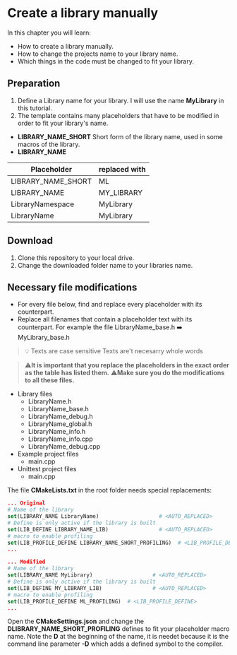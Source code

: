 
# Create a library manually
In this chapter you will learn:
* How to create a library manually.
* How to change the projects name to your library name.
* Which things in the code must be changed to fit your library.

## Preparation
1) Define a Library name for your library.
I will use the name **MyLibrary** in this tutorial.
2) The template contains many placeholders that have to be modified in order to fit your library's name.

* **LIBRARY_NAME_SHORT**
Short form of the library name, used in some macros of the library.
* **LIBRARY_NAME** 


| Placeholder    | replaced with |
| -------- | ------- |
| LIBRARY_NAME_SHORT    | ML    |
| LIBRARY_NAME | MY_LIBRARY     |
| LibraryNamespace | MyLibrary |
| LibraryName  | MyLibrary    |

## Download
1) Clone this repository to your local drive.
2) Change the downloaded folder name to your libraries name.

## Necessary file modifications
* For every file below, find and replace every placeholder with its counterpart.
* Replace all filenames that contain a placeholder text with its counterpart.
For example the file LibraryName_base.h ➡️ MyLibrary_base.h

>💡 
Texts are case sensitive 
Texts are't necesarry whole words

>⚠️**It is important that you replace the placeholders in the exact order as the table has listed them.**
⚠️**Make sure you do the modifications to all these files.**


* Library files
  * LibraryName.h
  * LibraryName_base.h
  * LibraryName_debug.h
  * LibraryName_global.h
  * LibraryName_info.h
  * LibraryName_info.cpp
  * LibraryName_debug.cpp
* Example project files
  * main.cpp
* Unittest project files
  * main.cpp



The file **CMakeLists.txt** in the root folder needs special replacements:
``` cmake
... Original
# Name of the library
set(LIBRARY_NAME LibraryName)                   # <AUTO_REPLACED>
# Define is only active if the library is built
set(LIB_DEFINE LIBRARY_NAME_LIB)                # <AUTO_REPLACED>
# macro to enable profiling
set(LIB_PROFILE_DEFINE LIBRARY_NAME_SHORT_PROFILING)  # <LIB_PROFILE_DEFINE>  
...
```
``` cmake
... Modified
# Name of the library
set(LIBRARY_NAME MyLibrary)                   # <AUTO_REPLACED>
# Define is only active if the library is built
set(LIB_DEFINE MY_LIBRARY_LIB)                # <AUTO_REPLACED>
# macro to enable profiling
set(LIB_PROFILE_DEFINE ML_PROFILING)  # <LIB_PROFILE_DEFINE>  
...
```

Open the **CMakeSettings.json** and change the **DLIBRARY_NAME_SHORT_PROFILING** defines to fit your placeholder macro name. Note the **D** at the beginning of the name, it is needet because it is the command line parameter **-D** which adds a defined symbol to the compiler.